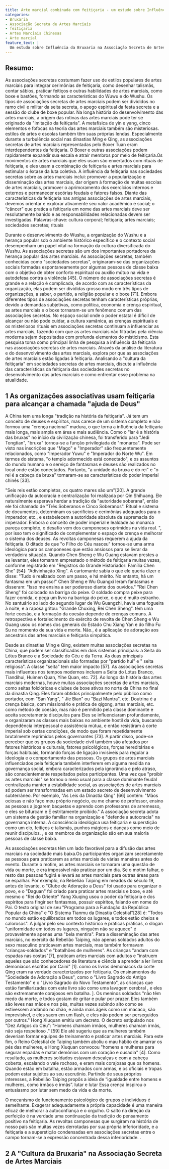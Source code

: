 ```yaml
---
title: Arte marcial combinada com feitiçaria - um estudo sobre Influência da Bruxaria na Associação Secreta de Artes Marciais
categories:
- Bruxaria
- Associação Secreta de Artes Marciais
- feitiçaria
- Artes Marciais Chinesas
- Arte marcial
feature_text: |  
  Um estudo sobre Influência da Bruxaria na Associação Secreta de Artes Marciais - TAN Guang-xin
---
```




## Resumo: 

As associações secretas costumam fazer uso de estilos populares de artes marciais para integrar cerimônias de feitiçaria, como desenhar talismãs, contar sábios, praticar feitiços e outras habilidades de artes marciais, como boxe e bastões, formando as características do Wuwu e do Wushu. Os tipos de associações secretas de artes marciais podem ser divididos no ramo civil e militar da seita secreta, o apego espiritual da festa secreta e a sessão do clube de boxe popular. Na longa história do desenvolvimento das artes marciais, a origem das rotinas das artes marciais pode ter se originado da "imitação da feitiçaria". A metafísica de yin e yang, cinco elementos e fofocas na teoria das artes marciais também são misteriosas. estilos de artes e escolas também têm suas próprias lendas. Especialmente durante a turbulência social nas dinastias Ming e Qing, as associações secretas de artes marciais representadas pelo Boxer Tuan eram interdependentes da feitiçaria. O Boxer e outras associações podem rapidamente expandir sua escala e atrair membros por meio de feitiçaria.Os movimentos de artes marciais que eles usam são enxertados com rituais de feitiçaria, e eles usam a combinação de feitiçaria e artes marciais para estimular o êxtase da luta coletiva. A influência da feitiçaria nas sociedades secretas sobre as artes marciais inclui: promover a popularização e disseminação das artes marciais, dar origem à formação de muitas escolas de artes marciais, promover o aprimoramento dos exercícios internos e externos e permanecer escórias feudais e fatores falsos. Diante das características da feitiçaria nas antigas associações de artes marciais, devemos orientar e explorar ativamente seu valor acadêmico e social; o “câncer” que pratica a feitiçaria em nome das artes marciais deve ser resolutamente banido e as responsabilidades relacionadas devem ser investigadas. Palavras-chave: cultura corporal; feitiçaria; artes marciais; sociedades secretas; rituais

Durante o desenvolvimento do Wushu, a organização do Wushu e a herança popular sob o ambiente histórico específico e o contexto social desempenham um papel vital na formação da cultura diversificada do Wushu. As associações secretas são um dos importantes portadores da herança popular das artes marciais. As associações secretas, também conhecidas como "sociedades secretas", originaram-se das organizações sociais formadas espontaneamente por algumas pessoas de classe baixa com o objetivo de obter conforto espiritual ou auxílio mútuo na vida e autodefesa contra a violência [45]. O número de associações secretas é grande e a relação é complicada, de acordo com as características da organização, elas podem ser divididas grosso modo em três tipos de organizações, a saber, o partido, a religião popular e o boxe [71]. Embora diferentes tipos de associações secretas tenham características próprias, devido a demandas subjetivas, como política, economia e crença espiritual, as artes marciais e o boxe tornaram-se um fenômeno comum das associações secretas. No espaço social onde o poder estatal é difícil de alcançar ou não pode cuidar, a cultura xamânica, as crenças espirituais e os misteriosos rituais em associações secretas continuam a influenciar as artes marciais, fazendo com que as artes marciais não filtradas pela ciência moderna sejam depositadas com profunda elementos do misticismo. Esta pesquisa toma como principal linha de pesquisa a influência da feitiçaria nas associações secretas de artes marciais. Através da análise da literatura e do desenvolvimento das artes marciais, explora por que as associações de artes marciais estão ligadas à feitiçaria. Analisando a "cultura da feitiçaria" em sociedades secretas de artes marciais, discute a influência das características da feitiçaria das sociedades secretas no desenvolvimento das artes marciais e como enfrentar esse problema na atualidade.

## 1 As organizações associativas usam feitiçaria para alcançar a chamada "ajuda de Deus"

A China tem uma longa "tradição na história da feitiçaria". Já tem um conceito de deuses e espíritos, mas carece de um sistema completo e não formou uma "crença nacional" madura, o que torna a influência da feitiçaria mais longa, mais ampla em área e mais audiência. Como o "lar é a história das bruxas" no início da civilização chinesa, foi transferido para "Jedi Tongtian", "bruxa" tornou-se a função privilegiada de "monarca". Pode ser visto nas inscrições que "Mago" e "Imperador" são frequentemente relacionados, como "Imperador Yuwu" e "Imperador do Norte Wu". Em termos do sistema, "o templo adormecido está conectado", e os assuntos do mundo humano e o serviço de fantasmas e deuses são realizados no local onde estão conectados. Portanto, "a unidade da bruxa e do rei" e "o rei é a cabeça da bruxa" tornaram-se as características do poder imperial chinês [33].


"Seis reis estão completos, os quatro mares são um"[20]. A grande unificação da autocracia e centralização foi realizada por Qin Shihuang. Ele naturalmente esperava herdar a tradição da "autoridade soberana", então ele foi chamado de "Três Soberanos e Cinco Soberanos". Ritual e sistema de documentos, determinam os sacrifícios e cerimônias adequados para o imperador, etc., e estabelecem a autoridade absoluta da supremacia do imperador. Embora o conceito de poder imperial e lealdade ao monarca pareça completo, o desafio vem dos camponeses oprimidos na vida real. ", por isso tem o significado de complementar o espaço de crença e melhorar o sistema dos deuses. As revoltas camponesas requerem a ajuda da feitiçaria. O ditado de que "o Filho do Céu nasceu" tornou-se uma arma ideológica para os camponeses que estão ansiosos para se livrar da verdadeira situação. Quando Chen Sheng e Wu Guang estavam prestes a se levantar, eles tomaram emprestado o método de feitiçaria muitas vezes, conforme registrado em "Registros do Grande Historiador: Família Chen She" [54]: "Adivinhação Xing". A cartomante sabia o que ele queria dizer e disse: "Tudo é realizado com um passo, e há mérito. No entanto, há um fantasma em um passo!" Chen Sheng e Wu Guangxi leram fantasmas e disseram: "Isso me ensina a ser poderoso diante dos ouvidos." "Rei Chen Sheng" foi colocado na barriga do peixe. O soldado compra peixe para fazer comida, e pega um livro na barriga do peixe, o que é muito estranho. No santuário ao lado do segundo lugar de Wu Guangzhi, havia uma fogueira à noite, e a raposa gritou: "Grande Chuxing, Rei Chen Sheng". têm uma forte coesão, e a formação da coesão depende de crenças comuns. A retrospectiva e fortalecimento do exército de revolta de Chen Sheng e Wu Guang usou os nomes dos generais do Estado Chu Xiang Yan e do filho Fu Su no momento de sua vida e morte.
Não., é a aplicação de adoração aos ancestrais das artes marciais e feitiçaria simpática.

Desde as dinastias Ming e Qing, existem muitas associações secretas na China, que podem ser classificadas em dois sistemas principais: a Seita do Lótus Branco e a Sociedade do Céu e da Terra. As duas principais características organizacionais são formadas por "partido hui" e " seita religiosa". A classe "seita" tem maior impacto [57]. As associações secretas mais influentes nos tempos modernos incluem a Seita do Lótus Branco, Tiandihui, Huimen Quan, Yihe Quan, etc. 72]. Ao longo da história das artes marciais modernas, houve muitas associações secretas de artes marciais, como seitas folclóricas e clubes de boxe ativos no norte da China no final da dinastia Qing. Eles foram obtidos principalmente pelo público como portador, com "San Yang", " Jie Bian" ou "Bazi Mantra", etc. Doutrina é a crença básica, com missionário e prática de qigong, artes marciais, etc. como método de coesão, mas não é permitido pela classe dominante e aceita secretamente discípulos para Eles se influenciaram profundamente, e organizaram as classes mais baixas no ambiente hostil da vida, buscando dependência interpessoal e assistência mútua, e então resistiram à corte imperial sob certas condições, de modo que foram repetidamente brutalmente reprimidos pelos governantes [73]. A partir disso, pode-se perceber que os grupos da sociedade civil também são afetados por fatores históricos e culturais, fatores psicológicos, forças hereditárias e forças habituais, formando forças de ligação invisíveis para regular a ideologia e o comportamento das pessoas. Os grupos de artes marciais influenciados pela feitiçaria também interferem em alguma medida na governança social, embora caracterizados pela ignorância e pelo atraso, são conscientemente respeitados pelos participantes. Uma vez que "proibir as artes marciais" se tornou o meio usual para a classe dominante feudal centralizada manter a estabilidade social, as associações de artes marciais só podem ser transformadas em um estado secreto de desenvolvimento subterrâneo. Por exemplo, "As Leis da Dinastia Qing" [66] contém: "Mãos ociosas e não faço meu próprio negócio, eu me chamo de professor, ensino as pessoas a jogarem baquetas e aprendo com professores de arremesso, e eles se bifurcam e É estritamente proibido." A associação secreta adota um sistema de gestão familiar na organização e "defende a autocracia" na governança interna. A consciência ideológica usa feitiçaria e superstição como um elo, feitiços e talismãs, punhos mágicos e danças como meio de reunir discípulos. , e os membros da organização são em sua maioria pessoas de classe baixa.

As associações secretas têm um lado favorável para a difusão das artes marciais na sociedade mais baixa.Os participantes organizam secretamente as pessoas para praticarem as artes marciais de várias maneiras antes do evento. Durante o motim, as artes marciais se tornaram uma questão de vida ou morte, e era impossível não praticar por um dia. Se o motim falhar, o resto das pessoas fugirá e levará as artes marciais para outras áreas para se espalhar. Por exemplo, na Rebelião Taiping em meados do século 19, antes do levante, o "Clube de Adoração a Deus" foi usado para organizar o povo, e o "Daguan" foi criado para praticar artes marciais e boxe, e até mesmo o "Rei do Oriente" Yang Xiuqing usou o poder da feitiçaria e dos espíritos para fingir ser fantasmas, possuir espíritos, falando em nome do Pai. O texto original de seu "Programa para a Fundação da República Popular da China" e "O Sistema Tianmu da Dinastia Celestial"[28] é: "Todos no mundo estão equilibrados em todos os lugares, e todos estão cheios e calorosos". A julgar pelo seu contexto histórico e práticas práticas, o slogan "uniformidade em todos os lugares, ninguém não se aquece" é provavelmente apenas uma "bela mentira". Para a disseminação das artes marciais, no exército da Rebelião Taiping, não apenas soldados adultos do sexo masculino praticavam artes marciais, mas também formavam "crianças-soldados" e "batalhões de mulheres". As crianças "andam com espadas nas costas"[7], praticam artes marciais com adultos e "instruem aqueles que são conhecedores de literatura e ciência a aprender a ler livros demoníacos escritos por Caini" [1]. como os livros demoníacos da corte Qing eram na verdade caracterizados por feitiçaria. Os ensinamentos da "Sociedade de Adoração a Deus", como o "Livro Sagrado do Antigo Testamento" e o "Livro Sagrado do Novo Testamento", as crianças que estão familiarizadas com este livro são como uma lavagem cerebral , e eles são extremamente corajosos em batalha. ]. Os meninos soldados "não têm medo da morte, e todos gostam de gritar e pular por prazer. Eles também são leves nas mãos e nos pés, muitas vezes subindo alto como se estivessem andando no chão, e ainda mais ágeis como um macaco, são imprevisível, e eles saem em um flash, e eles não podem ser perseguidos por outros." Hong Xiuquan emitiu um decreto. O decreto estipulado nos "Dez Artigos do Céu": "Homens chamam irmãos, mulheres chamam irmãs, não seja respeitoso ." [59] Ele até sugeriu que as mulheres também deveriam formar equipes de treinamento e praticar artes marciais. Para este fim, o Reino Celestial de Taiping também aboliu o mau hábito de amarrar os pés das mulheres, e Hong Xiuquan convocou "homens e mulheres para segurar espadas e matar demônios com um coração e ousadia" [4]. Como resultado, as mulheres soldados estavam descalças e com a cabeça coberta, escalando o vale rochoso, e eram mais corajosas que os homens. Quando estão em batalha, estão armados com armas, e os oficiais e tropas podem estar sujeitos ao seu escrutínio. Partindo de seus próprios interesses, a Rebelião Taiping propôs a ideia de “igualdade entre homens e mulheres, como irmãos e irmãs”. lutar e lutar Essa crença inspirou o entusiasmo por lutar sem medo da vida e da morte.

O mecanismo de funcionamento psicológico de grupos e indivíduos é semelhante. Exagerar adequadamente a própria capacidade é uma maneira eficaz de melhorar a autoconfiança e o orgulho. O salto na direção da perfeição é na verdade uma continuação da tradição do pensamento positivo na feitiçaria. As revoltas camponesas que surgiram na história de nosso país são muitas vezes derrotadas por sua própria inferioridade, e a feitiçaria e a superstição condensadas em associações secretas entre o campo tornam-se a expressão concentrada dessa inferioridade. .

## 2 A "Cultura da Bruxaria" na Associação Secreta de Artes Marciais

